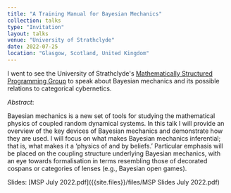 ```yaml
---
title: "A Training Manual for Bayesian Mechanics"
collection: talks
type: "Invitation"
layout: talks
venue: "University of Strathclyde"
date: 2022-07-25
location: "Glasgow, Scotland, United Kingdom"
---
```


I went to see the University of Strathclyde's [Mathematically Structured Programming Group](https://msp.cis.strath.ac.uk) to speak about Bayesian mechanics and its possible relations to categorical cybernetics.

_Abstract_: 

Bayesian mechanics is a new set of tools for studying the mathematical physics of coupled random dynamical systems. In this talk I will provide an overview of the key devices of Bayesian mechanics and demonstrate how they are used. I will focus on what makes Bayesian mechanics inferential; that is, what makes it a ‘physics of and by beliefs.’ Particular emphasis will be placed on the coupling structure underlying Bayesian mechanics, with an eye towards formalisation in terms resembling those of decorated cospans or categories of lenses (e.g., Bayesian open games).

Slides: [MSP July 2022.pdf]({{site.files}}/files/MSP Slides July 2022.pdf)
